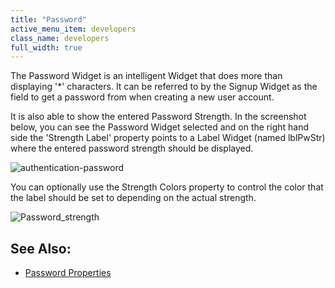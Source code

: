 ```yaml
---
title: "Password"
active_menu_item: developers
class_name: developers
full_width: true
---
```



The Password Widget is an intelligent Widget that does more than displaying '\*' characters. It can be referred to by the Signup Widget as the field to get a password from when creating a new user account.

It is also able to show the entered Password Strength. In the screenshot below, you can see the Password Widget selected and on the right hand side the 'Strength Label' property points to a Label Widget (named lblPwStr) where the entered password strength should be displayed.

![authentication-password](/img/docs/authentication-password.png)

You can optionally use the Strength Colors property to control the color that the label should be set to depending on the actual strength.

![Password\_strength](/img/docs/password_strength.zoom74.png)

## See Also:

 - [Password Properties](../../../widget-properties-events/authentication/authpassword)

